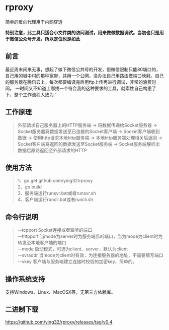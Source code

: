 # rproxy
简单的反向代理用于内网穿透  

**特别注意，此工具只适合小文件类的访问测试，用来做做数据调试。当初也只是用于微信公众号开发，所以定位也是如此** 

## 前言	  
最近周末闲来无事，想起了做下微信公共号的开发，但微信限制只能80端口的，自己用的城中村的那种宽带，共用一个公网，没办法自己用路由做端口映射。自己的服务器在腾讯云上，每次都要编译完后用ftp上传再进行调试，非常的浪费时间。 一时间又不知道上哪找一个符合我的这种要求的工具，就索性自己构思了下，整个工作流程大致为：   

## 工作原理  
> 外部请求自己服务器上的HTTP服务端 -> 将数据传递给Socket服务器 -> Socket服务器将数据发送至已连接的Socket客户端 -> Socket客户端收到数据 -> 使用http请求本地http服务端 -> 本地http服务端处理相关后返回 -> Socket客户端将返回的数据发送至Socket服务端 -> Socket服务端解析出数据后原路返回至外部请求的HTTP  
 
## 使用方法  
> 1、go get github.com/ying32/rproxy  
> 2、go build   
> 3、服务端运行runsvr.bat或者runsvr.sh    
> 4、客户端运行runcli.bat或者runcli.sh    

## 命令行说明    
>  --tcpport    Socket连接或者监听的端口   
>  --httpport   当mode为server时为服务端监听端口，当为mode为client时为转发至本地客户端的端口  
>  --mode       启动模式，可选为client、server，默认为client  
>  --svraddr    当mode为client时有效，为连接服务器的地址，不需要填写端口    
>  --vkey       客户端与服务端建立连接时校验的加密key，简单的。  

## 操作系统支持  
支持Windows、Linux、MacOSX等，无第三方依赖库。  

## 二进制下载
https://github.com/ying32/rproxy/releases/tag/v0.4  
